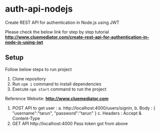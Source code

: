 # auth-api-nodejs
Create REST API for authentication in Node.js using JWT

Please check the below link for step by step tutorial
**http://www.cluemediator.com/create-rest-api-for-authentication-in-node-js-using-jwt**

## Setup
Follow below steps to run project

1. Clone repository
2. Run `npm i` command to install dependencies
3. Execute `npm start` command to run the project

Reference Website: **http://www.cluemediator.com**


1. POST API to get user : 
a. http://localhost:4000/users/signin, 
b. Body : 
{
   "username":"tarun",
   "password":"tarun"
}
c. Headers : Accept & Content-Type
2. GET API http://localhost:4000 Pass token got from above 
